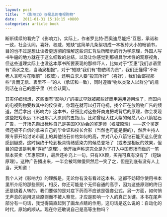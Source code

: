```yaml
---
layout: post
title:  "《影响力》与候总的电视购物"
date:   2011-01-31 15:18:15 +0800
categories: article book
---
```

断断续续的看完了《影响力》，实际上，作者罗比特·西奥迪尼能把“互惠，承诺和一致，社会认同，喜好，权威，短缺”这简单几条絮叨成一本板砖大小的畅销书，目的也不过是想让读者更透彻的理解这些词汇背后所暗示的行为学原理，外国人写书牛逼的地方就在于这么细致的总结，以及让你感觉到那极具学术性的观察视角，但这些道理实际上也没这本厚书所要表现的那样吓人，比如对于“互惠”我们谚语里有“滴水之恩，当涌泉相报”，对于“短缺”我们有“物依稀为贵”，我们还懂得“不听老人言吃亏在眼前”（权威），还明白求人要“投其所好”（喜好），我们会鄙视那些“言而无信、表里不一”的人（承诺和一致），同时遵循“物以类聚人以群分”的规则活在自己的圈子里（社会认同）。

其实仔细想想，这些很有“影响力”的招式早就被那些奸商用遍用透用烂了，而国内的电视购物要数其中的佼佼者，你现在就可以打开电视，找个正在放购物广告的频道，然后拿出《影响力》这本书，仔细比对这些奸商鬼把戏背后的原理，你会发现这些把戏永远飞不出那六大原则的五指山。比如曾经大红大紫的候总八心八箭钻石广告，一开场先搬出标称自己是美国XX协会的鉴定师（权威原理）——这个鉴定师还极不自信的拿来自己的毕业证和校长合影（当然也可能是假的），然后主持人跟专家开始讨论市面上的其他钻石价格如何的高，并对八心八箭钻石能买这么便宜感到疑惑，这时候终于轮到极具情绪感染力的候总登场了（或者是相反的效果，但目的应该是利用“喜好”原理），他开始声称这完全是为了打入中国市场而做的一笔赔本买卖（互惠原理），最后还补充上一句，只有XX颗，买完可真有没有了（短缺原理）。这种广告播出来，一半会被骂做傻屄然后一笑了之，但是到底有没有人上当，天知道！

我个人对《影响力》的理解是，无论你有没有看过这本书，这都不妨碍你使用书本里所介绍的那些原则，相反，你还可能是个无师自通的高手，因为这些原则的终归还是绕着人转的，我们要做的是对症下药而不应该是强套公式，另一方面，如何悄无声息的运用这些原则而不被人察觉，才应是影响一个人的真正关键。本书在尾声部分有一句话，我觉得简直起到了画龙点睛的作用，这句话是这么说的：自动化的时代，原始的顺从。现在你还敢说自己是高等生物吗？	